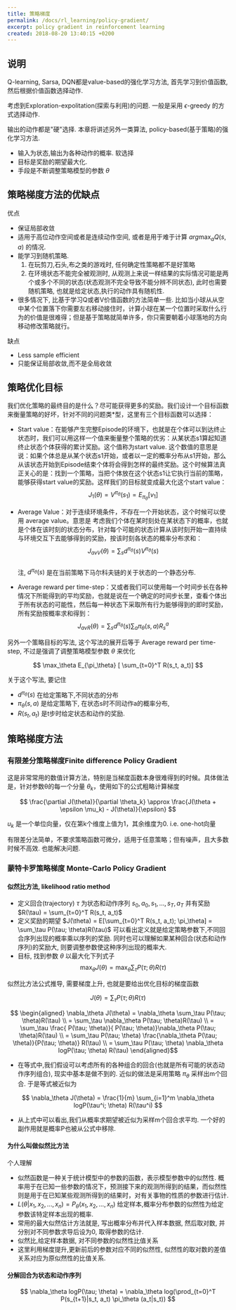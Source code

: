 ```yaml
---
title: 策略梯度
permalink: /docs/rl_learning/policy-gradient/
excerpt: policy gradient in reinforcement learning
created: 2018-08-20 13:40:15 +0200
---
```


## 说明

Q-learning, Sarsa, DQN都是value-based的强化学习方法, 首先学习到价值函数,然后根据价值函数选择动作.

考虑到Exploration-expolitation(探索与利用)的问题. 一般是采用 $\epsilon$-greedy 的方式选择动作.

输出的动作都是"硬"选择. 本章将讲述另外一类算法, policy-based(基于策略)的强化学习方法.

* 输入为状态,输出为各种动作的概率. 软选择
* 目标是奖励的期望最大化.
* 手段是不断调整策略模型的参数 $\theta$


## 策略梯度方法的优缺点

优点

* 保证局部收敛
* 适用于高位动作空间或者是连续动作空间, 或者是用于难于计算 $arg\max_a Q(s,a)$ 的情况.
* 能学习到随机策略.
  1. 在玩剪刀,石头,布之类的游戏时, 任何确定性策略都不是好策略
  2. 在环境状态不能完全被观测时, 从观测上来说一样结果的实际情况可能是两个或多个不同的状态(状态观测不完全导致不能分辨不同状态), 此时也需要随机策略, 也就是给定状态,执行的动作具有随机性.
* 很多情况下, 比基于学习Q或者V价值函数的方法简单一些. 比如当小球从从空中某个位置落下你需要左右移动接住时，计算小球在某一个位置时采取什么行为的价值是很难得；但是基于策略就简单许多，你只需要朝着小球落地的方向移动修改策略就行。

缺点

* Less sample efficient
* 只能保证局部收敛,而不是全局收敛

## 策略优化目标

我们优化策略的最终目的是什么？尽可能获得更多的奖励。我们设计一个目标函数来衡量策略的好坏，针对不同的问题类*型，这里有三个目标函数可以选择：

* Start value：在能够产生完整Episode的环境下，也就是在个体可以到达终止状态时，我们可以用这样一个值来衡量整个策略的优劣：从某状态s1算起知道终止状态个体获得的累计奖励。这个值称为start value. 这个数值的意思是说：如果个体总是从某个状态s1开始，或者以一定的概率分布从s1开始，那么从该状态开始到Episode结束个体将会得到怎样的最终奖励。这个时候算法真正关心的是：找到一个策略，当把个体放在这个状态s1让它执行当前的策略，能够获得start value的奖励。这样我们的目标就变成最大化这个start value：
$$ J_1(\theta) = V^{\pi_\theta}(s_1) = E_{\pi_\theta} [v_1] $$
* Average Value：对于连续环境条件，不存在一个开始状态，这个时候可以使用 average value。意思是 考虑我们个体在某时刻处在某状态下的概率，也就是个体在该时刻的状态分布，针对每个可能的状态计算从该时刻开始一直持续与环境交互下去能够得到的奖励，按该时刻各状态的概率分布求和：
$$ J_{avV}(\theta) = \sum_s d^{\pi_\theta}(s) V^{\pi_\theta}(s) $$  
注, $d^{\pi_\theta}(s)$ 是在当前策略下马尔科夫链的关于状态的一个静态分布.

* Average reward per time-step：又或者我们可以使用每一个时间步长在各种情况下所能得到的平均奖励，也就是说在一个确定的时间步长里，查看个体出于所有状态的可能性，然后每一种状态下采取所有行为能够得到的即时奖励，所有奖励按概率求和得到：
$$ J_{avR}(\theta) = \sum_s d^{\pi_\theta}(s) \sum_a \pi_\theta(s,a)R_s^a$$

另外一个策略目标的写法, 这个写法的展开后等于 Average reward per time-step, 不过是强调了调整策略模型参数 $\theta$ 来优化

$$ \max_\theta E_{\pi_\theta} [ \sum_{t=0}^T R(s_t, a_t)] $$

关于这个写法, 要记住  
* $d^{\pi_\theta}(s)$ 在给定策略下,不同状态的分布
* $\pi_\theta(s,a)$  是给定策略下, 在状态s时不同动作a的概率分布,
* $R(s_t, a_t)$ 是t步时给定状态和动作的奖励.

## 策略梯度方法

### 有限差分策略梯度Finite difference Policy Gradient

这是非常常用的数值计算方法，特别是当梯度函数本身很难得到的时候。具体做法是，针对参数θ的每一个分量 $θ_k$，使用如下的公式粗略计算梯度

$$ \frac{\partial J(\theta)}{\partial \theta_k} \approx \frac{J(\theta + \epsilon \mu_k) - J(\theta)}{\epsilon} $$

$u_k$ 是一个单位向量，仅在第k个维度上值为1，其余维度为0. i.e. one-hot向量

有限差分法简单，不要求策略函数可微分，适用于任意策略；但有噪声，且大多数时候不高效. 也能解决问题.

### 蒙特卡罗策略梯度 Monte-Carlo Policy Gradient

#### 似然比方法, likelihood ratio method

* 定义回合(trajectory) $\tau$ 为状态和动作序列 $s_0, a_0, s_1, ..., s_T, a_T$ 并有奖励 $R(\tau) = \sum_{t=0}^T R(s_t, a_t)$
* 定义奖励的期望 $J(\theta) = E[\sum_{t=0}^T R(s_t, a_t); \pi_\theta] = \sum_\tau P(\tau; \theta)R(\tau)$ 可以看出定义就是给定策略参数下,不同回合序列出现的概率乘以序列的奖励. 同时也可以理解如果某种回合(状态和动作序列)的奖励大, 则要调整参数使这种序列出现的概率大.
* 目标, 找到参数 $\theta$ 以最大化下列式子
$$ \max_\theta J(\theta) = \max_\theta \sum_\tau P(\tau; \theta)R(\tau) $$

似然比方法公式推导, 需要梯度上升, 也就是要给出优化目标的梯度函数

$$ J(\theta) = \sum_\tau P(\tau; \theta)R(\tau)  $$

$$ \begin{aligned}
\nabla_\theta J(\theta) = \nabla_\theta \sum_\tau P(\tau; \theta)R(\tau) \\
= \sum_\tau \nabla_\theta P(\tau; \theta)R(\tau) \\
= \sum_\tau \frac{ P(\tau; \theta)}{ P(\tau; \theta)}\nabla_\theta P(\tau; \theta)R(\tau) \\
= \sum_\tau P(\tau; \theta) \frac{\nabla_\theta P(\tau; \theta)}{P(\tau; \theta)} R(\tau) \\
= \sum_\tau P(\tau; \theta) \nabla_\theta logP(\tau; \theta) R(\tau)
\end{aligned}$$

* 在等式中,我们假设可以考虑所有的各种组合的回合(也就是所有可能的状态动作序列组合), 现实中基本是做不到的. 近似的做法是采用策略 $\pi_\theta$ 采样出m个回合. 于是等式被近似为

$$ \nabla_\theta J(\theta) = \frac{1}{m} \sum_{i=1}^m \nabla_\theta logP(\tau^i; \theta) R(\tau^i) $$

* 从上式中可以看出,我们从概率求期望被近似为采样m个回合求平均. 一个好的副作用就是概率P也被从公式中移除.

#### 为什么叫做似然比方法

个人理解

* 似然函数是一种关于统计模型中的参数的函数，表示模型参数中的似然性. 概率用于在已知一些参数的情况下，预测接下来的观测所得到的结果，而似然性则是用于在已知某些观测所得到的结果时，对有关事物的性质的参数进行估计.
* $L(\theta | x_1, x_2, ..., x_n) = P_\theta(x_1, x_2, ..., x_n)$ 给定样本,概率分布参数的似然性为给定参数该特定样本出现的概率.
* 常用的最大似然估计方法就是, 写出概率分布并代入样本数据, 然后取对数, 并分别对不同参数求导后设为0, 取得参数的估计.
* 似然比,给定样本数据, 对不同参数的似然性比值关系
* 这里利用梯度提升,更新前后的参数对应不同的似然性, 似然性的取对数的差值关系对应为原似然性的比值关系.

#### 分解回合为状态和动作序列

$$ \nabla_\theta logP(\tau; \theta) = \nabla_\theta log(\prod_{t=0}^T P(s_{t+1}|s_t, a_t) \pi_\theta (a_t|s_t)) $$
